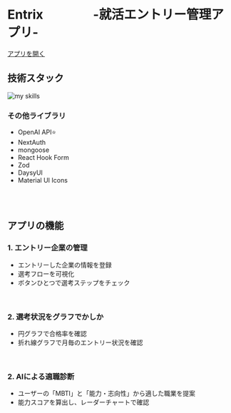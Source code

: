 # Entrix　　　　-就活エントリー管理アプリ-

[アプリを開く](https://shuukatu-app.vercel.app)

## 技術スタック

<img alt="my skills" src="https://skillicons.dev/icons?theme=dark&perline=7&i=ts,next,mongodb,mui,tailwindcss,vercel" />

### その他ライブラリ

- OpenAI API⭐
- NextAuth
- mongoose
- React Hook Form
- Zod
- DaysyUI
- Material UI Icons
<br/>
<br/>

## アプリの機能

### 1. エントリー企業の管理
- エントリーした企業の情報を登録
- 選考フローを可視化
- ボタンひとつで選考ステップをチェック
<br/>

  
### 2. 選考状況をグラフでかしか
- 円グラフで合格率を確認
- 折れ線グラフで月毎のエントリー状況を確認
<br/>
  
### 2. AIによる適職診断
- ユーザーの「MBTI」と「能力・志向性」から適した職業を提案
- 能力スコアを算出し、レーダーチャートで確認
<br/>





